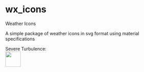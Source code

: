 # wx_icons
Weather Icons

A simple package of weather icons in svg format using material specifications

Severe Turbulence:
<br>
<img src="https://github.com/shyft-solutions/wx-icons/blob/master/turbulence/05-severe.svg" width="48" height="48">
